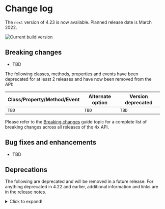 # Change log

The `next` version of 4.23 is now available.  Planned release date is March 2022.

![Current build version](https://img.shields.io/npm/v/arcgis-js-api/next?label=Current%20build)


## Breaking changes

* TBD

The following classes, methods, properties and events have been deprecated for at least 2 releases and have now been removed from the API:

| Class/Property/Method/Event | Alternate option | Version deprecated |
|-----------------------------|------------------|--------------------|
| `TBD` | `TBD` | `TBD` |

Please refer to the [Breaking changes](https://developers.arcgis.com/javascript/latest/breaking-changes/) guide topic for a complete list of breaking changes across all releases of the 4x API.

## Bug fixes and enhancements

* TBD

## Deprecations

The following are deprecated and will be removed in a future release. For anything deprecated in 4.22 and earlier, additional information and links are in the [release notes](https://developers.arcgis.com/javascript/latest/release-notes/#deprecated-classes-properties-methods-events).

<details>
  <summary>Click to expand!</summary>  
  
* **Widget view source code:**   Starting at 4.21, the `.tsx` widget view source code is being deprecated for all widgets. This will be removed in a future release. Many of these files contain references to modules that are not open sourced or for internal-use only. This change does not affect the ability to build custom widgets, extend the ViewModel or customize widget CSS.
* AddressCandidate deprecated since version 4.20. Use AddressCandidate instead.
* AlgorithmicColorRamp deprecated since version 4.20. Use AlgorithmicColorRamp instead.
* AreasAndLengthsParameters deprecated since version 4.20. Use AreasAndLengthsParameters instead.
* AttachmentQuery deprecated since version 4.20. Use AttachmentQuery instead.
* BasemapToggle.toggle deprecated since version 4.22. Use BasemapToggle instead.
* Bookmark.extent deprecated since 4.17. Use viewpoint instead.
* BufferParameters deprecated since version 4.20. Use BufferParameters instead.
* ClosestFacilityParameters deprecated since version 4.20. Use ClosestFacilityParameters instead.
* ClosestFacilitySolveResult deprecated since version 4.20. Use ClosestFacilitySolveResult instead.
* ClosestFacilityTask deprecated since version 4.20. Use closestFacility instead.
* ColorRamp deprecated since version 4.20. Use ColorRamp instead.
* CSVLayerView.effect deprecated since version 4.22. Use featureEffect instead.
* DataFile deprecated since version 4.20. Use DataFile instead.
* DataLayer deprecated since version 4.20. Use DataLayer instead.
* decorators.cast(classFunction) deprecated since version 4.14. Parameter decorators won't be supported by JavaScript decorators.
* DensifyParameters deprecated since version 4.20. Use DensifyParameters instead.
* DirectionsFeatureSet deprecated since version 4.20. Use DirectionsFeatureSet instead.
* DistanceParameters deprecated since version 4.20. Use DistanceParameters instead.
* Editor.layerInfos.fieldConfig deprecated since version 4.22. Set the Editor's editable fields via layerInfo.formTemplate.elements and pass in either a FieldElement or GroupElement instead.
* Editor.supportingWidgetDefaults.featureForm.fieldConfig deprecated since version 4.22. Set the Editor's editable fields via layerInfos.formTemplate.elements and pass in either a FieldElement or GroupElement instead.
* Effect.Effect deprecated since version 4.21. Use Effect instead.
* FeatureEffect deprecated since version 4.22. Use esri/layers/support/FeatureEffect instead.
* FeatureFilter deprecated since version 4.22. Use esri/layers/support/FeatureFilter instead.
* FeatureFormViewModel.fieldConfig deprecated since version 4.16. Use FieldElement and/or GroupElement instead.
* FeatureLayerView.effect deprecated since version 4.22. Use featureEffect instead.
* FeatureSet deprecated since version 4.20. Use FeatureSet instead.
* FieldConfig.editorType deprecated since version 4.16
* FindParameters deprecated since version 4.20. Use FindParameters instead.
* FindResult deprecated since version 4.20. Use FindResult instead.
* FindTask deprecated since version 4.20. Use find instead.
* GeneralizeParameters deprecated since version 4.20. Use GeneralizeParameters instead.
* GeoJSONLayerView.effect deprecated since version 4.22. Use featureEffect instead.
* GeometryService deprecated since version 4.20. Use geometryService instead.
* Geoprocessor deprecated since version 4.20. Use geoprocessor instead.
* GPMessage deprecated since version 4.20. Use GPMessage instead.
* IdentifyParameters deprecated since version 4.20. Use IdentifyParameters instead.
* IdentifyResult deprecated since version 4.20. Use IdentifyResult instead.
* IdentifyTask deprecated since version 4.20. Use identify instead.
* ImageHistogramParameters deprecated since version 4.20. Use ImageHistogramParameters instead.
* ImageIdentifyParameters deprecated since version 4.20. Use ImageIdentifyParameters instead.
* ImageIdentifyResult deprecated since version 4.20. Use ImageIdentifyResult instead.
* ImageIdentifyTask deprecated since version 4.20. Use imageService instead.
* JobInfo deprecated since version 4.20. Use JobInfo instead.
* LabelClass.labelExpressionInfo.value deprecated since version 4.5. Use expression instead.
* LegendLayer deprecated since version 4.20. Use LegendLayer instead.
* LengthsParameters deprecated since version 4.20. Use LengthsParameters instead.
* LinearUnit deprecated since version 4.20. Use LinearUnit instead.
* Locator deprecated since version 4.20. Use locator instead.
* MultipartColorRamp deprecated since version 4.20. Use MultipartColorRamp instead.
* NAMessage deprecated since version 4.20. Use NAMessage instead.
* OffsetParameters deprecated since version 4.20. Use OffsetParameters instead.
* OGCFeatureLayerView.effect deprecated since version 4.22. Use featureEffect instead.
* ParameterValue deprecated since version 4.20. Use ParameterValue instead.
* PointDrawAction.coordinates deprecated since version 4.19. Use vertices instead.
* Portal.createClosestFacilityTask deprecated since version 4.21.
* Portal.createGeometryService deprecated since version 4.21.
* Portal.createPrintTask deprecated since version 4.21.
* Portal.createRouteTask deprecated since version 4.21.
* Portal.createServiceAreaTask deprecated since version 4.21.
* PrintParameters deprecated since version 4.20. Use PrintParameters instead.
* PrintTask deprecated since version 4.20. Use print instead.
* PrintTemplate deprecated since version 4.20. Use PrintTemplate instead.
* PrintViewModel.scaleEnabled deprecated since version 4.22. Instead, use TemplateOptions if using the Print widget, or PrintTemplate if calling print() directly.
* ProjectParameters deprecated since version 4.20. Use ProjectParameters inste
* promiseUtils.reject deprecated since version 4.19. Use the native Promise.reject method instead.
* promiseUtils.resolve deprecated since version 4.19. Use the native Promise.resolve method instead.
* Query deprecated since version 4.20. Use Query instead.
* QueryTask deprecated since version 4.20. Use query instead.
* RasterData deprecated since version 4.20. Use RasterData instead.
* RelationParameters deprecated since version 4.20. Use RelationParameters instead.
* RelationshipQuery deprecated since version 4.20. Use RelationshipQuery instead.
* RouteParameters deprecated since version 4.20. Use RouteParameters instead.
* RouteResult deprecated since version 4.20. Use RouteResult instead.
* RouteTask deprecated since version 4.20. Use route instead.
* SceneView.constraints.collision deprecated since version 4.8. Use Ground.navigationConstraint instead.
* SearchViewModel.defaultSymbol deprecated Use defaultSymbols instead.
* ServiceAreaParameters deprecated since version 4.20. Use ServiceAreaParameters instead.
* ServiceAreaSolveResult deprecated since version 4.20. Use ServiceAreaSolveResult instead.
* ServiceAreaTask deprecated since version 4.20. Use serviceArea instead.
* StatisticDefinition deprecated since version 4.20. Use StatisticDefinition instead.
* StreamLayerView.effect deprecated since version 4.22. Use featureEffect instead.
* Task deprecated since version 4.20.
* Theme: the light-blue, dark-blue, light-green, dark-green, light-purple, dark-purple, light-red, dark-red are deprecated since 4.19. Please use light or dark instead, or create your own theme.
* TimeSlider.values deprecated since version 4.20. Use timeExtent instead.
* TimeSliderViewModel.values deprecated since version 4.20. Use timeExtent instead.
* TrimExtendParameters deprecated since version 4.20. Use TrimExtendParameters instead.
* WFSLayerView.effect deprecated since version 4.22. Use featureEffect instead.
* widget.renderable deprecated since version 4.19. All properties are automatically tracked now and don't need to be decorated with this decorator.

</details>
